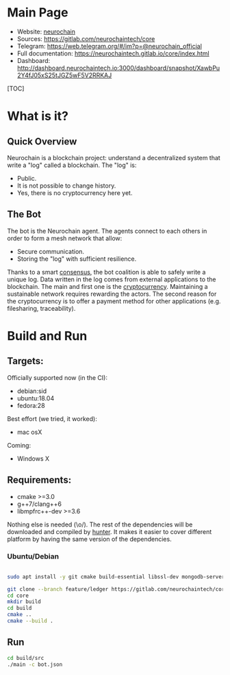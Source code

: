 # Main Page

* Website: [neurochain](https://www.neurochaintech.io) 
* Sources: https://gitlab.com/neurochaintech/core
* Telegram:  https://web.telegram.org/#/im?p=@neurochain_official
* Full documentation: https://neurochaintech.gitlab.io/core/index.html
* Dashboard: http://dashboard.neurochaintech.io:3000/dashboard/snapshot/XawbPu2Y4fJ05xS25tJGZ5wF5V2RRKAJ

[TOC]

# What is it?


## Quick Overview

Neurochain is a blockchain project: understand a decentralized system that write a "log" called a blockchain. 
The "log" is:
* Public.
* It is not possible to change history.
* Yes, there is no cryptocurrency here yet.


## The Bot

The bot is the Neurochain agent. The agents connect to each others in order to form a mesh network that allow: 
* Secure communication.
* Storing the "log" with sufficient resilience. 

Thanks to a smart [consensus](https://github.com/neurochain/WhitePaper), the bot coalition is able to safely write a unique log. Data written in the log comes 
from external applications to the blockchain. The main and first one is the [cryptocurrency](https://en.wikipedia.org/wiki/Cryptocurrency). Maintaining a 
sustainable network requires rewarding the actors. The second reason for the cryptocurrency is to offer a payment method for other 
applications (e.g. filesharing, traceability).


# Build and Run 

## Targets: 

Officially supported now (in the CI): 
* debian:sid
* ubuntu:18.04
* fedora:28 

Best effort (we tried, it worked): 
* mac osX

Coming:
* Windows X


## Requirements: 
* cmake >=3.0
* g++7/clang++6
* libmpfrc++-dev >=3.6

Nothing else is needed (\o/). The rest of the dependencies will be downloaded and compiled by [hunter](http://www.hunter.sh/). 
It makes it easier to cover different platform by having the same version of the dependencies.

### Ubuntu/Debian 

```bash

sudo apt install -y git cmake build-essential libssl-dev mongodb-server libmpfrc++-dev

git clone --branch feature/ledger https://gitlab.com/neurochaintech/core.git
cd core
mkdir build
cd build
cmake ..
cmake --build .
```

## Run 

```bash
cd build/src
./main -c bot.json
```
